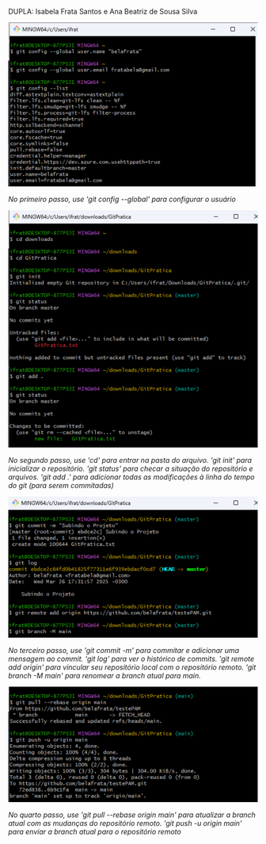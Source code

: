DUPLA: Isabela Frata Santos e Ana Beatriz de Sousa Silva

![Passo 1](Passo1.png)

*No primeiro passo, use 'git config --global' para configurar o usuário*


![Passo 2](Passo2.png)

*No segundo passo, use 'cd' para entrar na pasta do arquivo. 'git init' para inicializar o repositório. 'git status' para checar a situação do repositório e arquivos. 'git add .' para adicionar todas as modificações à linha do tempo do git (para serem commitadas)*


![Passo 3](Passo3.png)

*No terceiro passo, use 'git commit -m' para commitar e adicionar uma mensagem ao commit. 'git log' para ver o histórico de commits. 'git remote add origin' para vincular seu repositório local com o repositório remoto. 'git branch -M main' para renomear a branch atual para main.*


![Passo 4](Passo4.png)

*No quarto passo, use 'git pull --rebase origin main' para atualizar a branch atual com as mudanças do repositório remoto. 'git push -u origin main' para enviar a branch atual para o repositório remoto*
